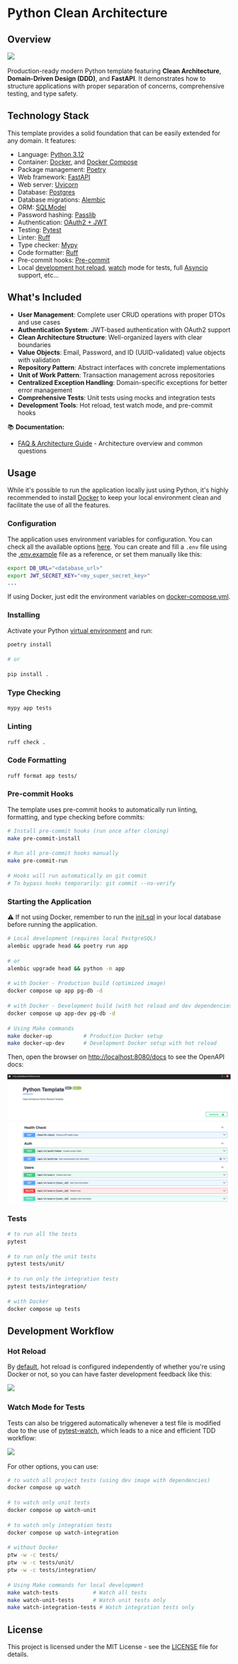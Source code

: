 # Python Clean Architecture

## Overview

<p align="left">
  <a href="https://skillicons.dev">
    <img src="https://skillicons.dev/icons?i=py,fastapi,postgres,docker&theme=dark" />
  </a>
</p>

Production-ready modern Python template featuring **Clean Architecture**, **Domain-Driven Design (DDD)**, and **FastAPI**. It demonstrates how to structure applications with proper separation of concerns, comprehensive testing, and type safety.

## Technology Stack

This template provides a solid foundation that can be easily extended for any domain. It features:

- Language: [Python 3.12](https://www.python.org/)
- Container: [Docker](https://www.docker.com/), and [Docker Compose](https://docs.docker.com/compose/)
- Package management: [Poetry](https://python-poetry.org/)
- Web framework: [FastAPI](https://fastapi.tiangolo.com/)
- Web server: [Uvicorn](http://www.uvicorn.org/)
- Database: [Postgres](https://www.postgresql.org/)
- Database migrations: [Alembic](https://alembic.sqlalchemy.org/en/latest/)
- ORM: [SQLModel](https://sqlmodel.tiangolo.com/)
- Password hashing: [Passlib](https://passlib.readthedocs.io/)
- Authentication: [OAuth2 + JWT](https://fastapi.tiangolo.com/tutorial/security/oauth2-jwt/)
- Testing: [Pytest](https://docs.pytest.org/en/latest/)
- Linter: [Ruff](https://github.com/astral-sh/ruff)
- Type checker: [Mypy](https://mypy.readthedocs.io/en/stable/index.html)
- Code formatter: [Ruff](https://github.com/astral-sh/ruff)
- Pre-commit hooks: [Pre-commit](https://pre-commit.com/)
- Local [development hot reload](#hot-reload), [watch](#watch-mode-for-tests) mode for tests, full [Asyncio](https://docs.python.org/3/library/asyncio.html) support, etc...

## What's Included

- **User Management**: Complete user CRUD operations with proper DTOs and use cases
- **Authentication System**: JWT-based authentication with OAuth2 support
- **Clean Architecture Structure**: Well-organized layers with clear boundaries
- **Value Objects**: Email, Password, and ID (UUID-validated) value objects with validation
- **Repository Pattern**: Abstract interfaces with concrete implementations
- **Unit of Work Pattern**: Transaction management across repositories
- **Centralized Exception Handling**: Domain-specific exceptions for better error management
- **Comprehensive Tests**: Unit tests using mocks and integration tests
- **Development Tools**: Hot reload, test watch mode, and pre-commit hooks

📚 **Documentation:**
- [FAQ & Architecture Guide](docs/FAQ.md) - Architecture overview and common questions

## Usage

While it's possible to run the application locally just using Python, it's highly recommended to install [Docker](https://www.docker.com/) to keep your local environment clean and facilitate the use of all the features.

### Configuration

The application uses environment variables for configuration. You can check all the available options [here](app/config.py). You can create and fill a `.env` file using the [.env.example](.env.example) file as a reference, or set them manually like this:

```sh
export DB_URL="<database_url>"
export JWT_SECRET_KEY="<my_super_secret_key>"
...
```

If using Docker, just edit the environment variables on [docker-compose.yml](./docker-compose.yml).

### Installing

Activate your Python [virtual environment](https://docs.python.org/3/library/venv.html) and run:

```sh
poetry install

# or

pip install .
```
### Type Checking

```sh
mypy app tests
```

### Linting

```sh
ruff check .
```

### Code Formatting

```sh
ruff format app tests/
```

### Pre-commit Hooks

The template uses pre-commit hooks to automatically run linting, formatting, and type checking before commits:

```sh
# Install pre-commit hooks (run once after cloning)
make pre-commit-install

# Run all pre-commit hooks manually
make pre-commit-run

# Hooks will run automatically on git commit
# To bypass hooks temporarily: git commit --no-verify
```

### Starting the Application

⚠️ If not using Docker, remember to run the [init.sql](scripts/pg/init.sql) in your local database before running the application.

```sh
# Local development (requires local PostgreSQL)
alembic upgrade head && poetry run app

# or
alembic upgrade head && python -m app

# with Docker - Production build (optimized image)
docker compose up app pg-db -d

# with Docker - Development build (with hot reload and dev dependencies)
docker compose up app-dev pg-db -d

# Using Make commands
make docker-up          # Production Docker setup
make docker-up-dev      # Development Docker setup with hot reload
```

Then, open the browser on [http://localhost:8080/docs](http://localhost:8080/docs) to see the OpenAPI docs:

![](docs/openapi.png)

### Tests

```sh
# to run all the tests
pytest

# to run only the unit tests
pytest tests/unit/

# to run only the integration tests
pytest tests/integration/

# with Docker
docker compose up tests
```

## Development Workflow

### Hot Reload

By [default](/app/config.py#16), hot reload is configured independently of whether you're using Docker or not, so you can have faster development feedback like this:

![](docs/dev-hot-reload.gif)

### Watch Mode for Tests

Tests can also be triggered automatically whenever a test file is modified due to the use of [pytest-watch](https://pypi.org/project/pytest-watch/), which leads to a nice and efficient TDD workflow:

![](docs/test-hot-reload.gif)

For other options, you can use:

```sh
# to watch all project tests (using dev image with dependencies)
docker compose up watch

# to watch only unit tests
docker compose up watch-unit

# to watch only integration tests
docker compose up watch-integration

# without Docker
ptw -w -c tests/
ptw -w -c tests/unit/
ptw -w -c tests/integration/

# Using Make commands for local development
make watch-tests           # Watch all tests
make watch-unit-tests      # Watch unit tests only
make watch-integration-tests # Watch integration tests only
```

## License

This project is licensed under the MIT License - see the [LICENSE](LICENSE) file for details.
